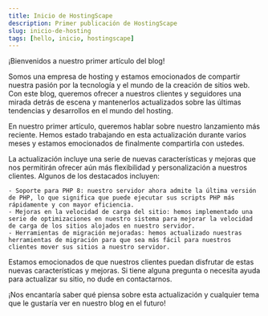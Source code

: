 ```yaml
---
title: Inicio de HostingScape
description: Primer publicación de HostingScape
slug: inicio-de-hosting
tags: [hello, inicio, hostingscape]
---
```


¡Bienvenidos a nuestro primer artículo del blog!

<!--truncate-->

Somos una empresa de hosting y estamos emocionados de compartir nuestra pasión por la tecnología y el mundo de la creación de sitios web. Con este blog, queremos ofrecer a nuestros clientes y seguidores una mirada detrás de escena y mantenerlos actualizados sobre las últimas tendencias y desarrollos en el mundo del hosting.

En nuestro primer artículo, queremos hablar sobre nuestro lanzamiento más reciente. Hemos estado trabajando en esta actualización durante varios meses y estamos emocionados de finalmente compartirla con ustedes.

La actualización incluye una serie de nuevas características y mejoras que nos permitirán ofrecer aún más flexibilidad y personalización a nuestros clientes. Algunos de los destacados incluyen:

    - Soporte para PHP 8: nuestro servidor ahora admite la última versión de PHP, lo que significa que puede ejecutar sus scripts PHP más rápidamente y con mayor eficiencia.
    - Mejoras en la velocidad de carga del sitio: hemos implementado una serie de optimizaciones en nuestro sistema para mejorar la velocidad de carga de los sitios alojados en nuestro servidor.
    - Herramientas de migración mejoradas: hemos actualizado nuestras herramientas de migración para que sea más fácil para nuestros clientes mover sus sitios a nuestro servidor.

Estamos emocionados de que nuestros clientes puedan disfrutar de estas nuevas características y mejoras. Si tiene alguna pregunta o necesita ayuda para actualizar su sitio, no dude en contactarnos.

¡Nos encantaría saber qué piensa sobre esta actualización y cualquier tema que le gustaría ver en nuestro blog en el futuro!